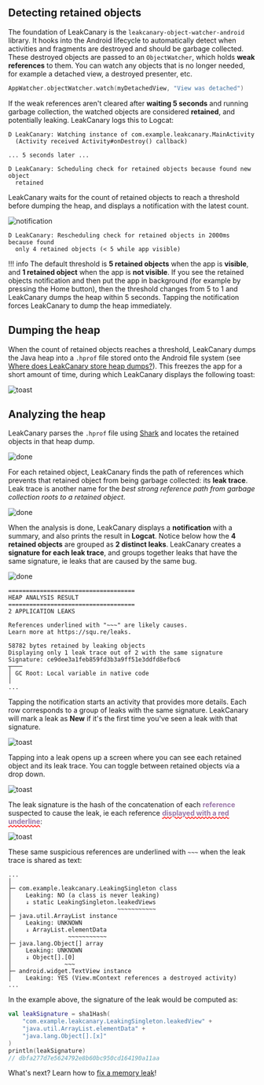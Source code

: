 ## Detecting retained objects

The foundation of LeakCanary is the `leakcanary-object-watcher-android` library. It hooks into the Android lifecycle to automatically detect when activities and fragments are destroyed and should be garbage collected. These destroyed objects are passed to an `ObjectWatcher`, which holds **weak references** to them. You can watch any objects that is no longer needed, for example a detached view, a destroyed presenter, etc.

```kotlin
AppWatcher.objectWatcher.watch(myDetachedView, "View was detached")
```

If the weak references aren't cleared after **waiting 5 seconds** and running garbage collection, the watched objects are considered **retained**, and potentially leaking. LeakCanary logs this to Logcat:

```
D LeakCanary: Watching instance of com.example.leakcanary.MainActivity
  (Activity received Activity#onDestroy() callback) 

... 5 seconds later ...

D LeakCanary: Scheduling check for retained objects because found new object
  retained
```

LeakCanary waits for the count of retained objects to reach a threshold before dumping the heap, and displays a notification with the latest count.

![notification](images/retained-notification.png)

```
D LeakCanary: Rescheduling check for retained objects in 2000ms because found
  only 4 retained objects (< 5 while app visible)
```

!!! info
    The default threshold is **5 retained objects** when the app is **visible**, and **1 retained object** when the app is **not visible**. If you see the retained objects notification and then put the app in background (for example by pressing the Home button), then the threshold changes from 5 to 1 and LeakCanary dumps the heap within 5 seconds. Tapping the notification forces LeakCanary to dump the heap immediately.

## Dumping the heap

When the count of retained objects reaches a threshold, LeakCanary dumps the Java heap into a `.hprof` file stored onto the Android file system (see [Where does LeakCanary store heap dumps?](faq.md#where-does-leakcanary-store-heap-dumps)). This freezes the app for a short amount of time, during which LeakCanary displays the following toast:

![toast](images/dumping-toast.png)

## Analyzing the heap

LeakCanary parses the `.hprof` file using [Shark](shark.md) and locates the retained objects in that heap dump.

![done](images/finding-retained-notification.png)

For each retained object, LeakCanary finds the path of references which prevents that retained object from being garbage collected: its **leak trace**. Leak trace is another name for the *best strong reference path from garbage collection roots to a retained object*. 

![done](images/building-leak-traces-notification.png)

When the analysis is done, LeakCanary displays a **notification** with a summary, and also prints the result in **Logcat**. Notice below how the **4 retained objects** are grouped as **2 distinct leaks**. LeakCanary creates a **signature for each leak trace**, and groups together leaks that have the same signature, ie leaks that are caused by the same bug.

![done](images/analysis-done.png)

```
====================================
HEAP ANALYSIS RESULT
====================================
2 APPLICATION LEAKS

References underlined with "~~~" are likely causes.
Learn more at https://squ.re/leaks.

58782 bytes retained by leaking objects
Displaying only 1 leak trace out of 2 with the same signature
Signature: ce9dee3a1feb859fd3b3a9ff51e3ddfd8efbc6
┬───
│ GC Root: Local variable in native code
│
...
```

Tapping the notification starts an activity that provides more details. Each row corresponds to a group of leaks with the same signature. LeakCanary will mark a leak as **New** if it's the first time you've seen a leak with that signature.

![toast](images/heap-dump.png)

Tapping into a leak opens up a screen where you can see each retained object and its leak trace. You can toggle between retained objects via a drop down.

![toast](images/leak-screen.png)

The leak signature is the hash of the concatenation of each **<span style="color: #9976a8;">reference</span>** suspected to cause the leak, ie each reference **<span style="text-decoration: underline; text-decoration-color: red; text-decoration-style: wavy; color: #9976a8;">displayed with a red underline</span>**:

![toast](images/signature.png)

These same suspicious references are underlined with `~~~` when the leak trace is shared as text:

```
...
│  
├─ com.example.leakcanary.LeakingSingleton class
│    Leaking: NO (a class is never leaking)
│    ↓ static LeakingSingleton.leakedViews
│                              ~~~~~~~~~~~
├─ java.util.ArrayList instance
│    Leaking: UNKNOWN
│    ↓ ArrayList.elementData
│                ~~~~~~~~~~~
├─ java.lang.Object[] array
│    Leaking: UNKNOWN
│    ↓ Object[].[0]
│               ~~~
├─ android.widget.TextView instance
│    Leaking: YES (View.mContext references a destroyed activity)
...
```

In the example above, the signature of the leak would be computed as:

```kotlin
val leakSignature = sha1Hash(
    "com.example.leakcanary.LeakingSingleton.leakedView" +
    "java.util.ArrayList.elementData" +
    "java.lang.Object[].[x]"
)
println(leakSignature)
// dbfa277d7e5624792e8b60bc950cd164190a11aa
```

What's next? Learn how to [fix a memory leak](fundamentals-fixing-a-memory-leak.md)!
